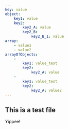 ```yaml
---
key: value
object:
    key1: value
    key2:
        key2_A: value
        key2_B:
            key2_B_1: value
array:
    - value1
    - value2
arrayOfObjects:
    -
        key1: value_test
        key2:
            key2_A: value
    -
        key1: value_test
        key2:
            key2_A: value2
---
```

## This is a test file
Yippee!

